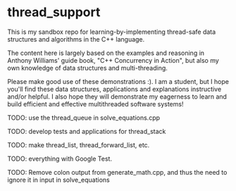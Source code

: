 # thread_support
This is my sandbox repo for learning-by-implementing thread-safe data structures and algorithms in the C++ language.

The content here is largely based on the examples and reasoning in Anthony Williams' guide book, "C++ Concurrency in Action", but also my own knowledge of data structures and multi-threading.

Please make good use of these demonstrations :). I am a student, but I hope you'll find these data structures, applications and explanations instructive and/or helpful. I also hope they will demonstrate my eagerness to learn and build efficient and effective multithreaded software systems!



TODO: use the thread_queue in solve_equations.cpp

TODO: develop tests and applications for thread_stack

TODO: make thread_list, thread_forward_list, etc.

TODO: everything with Google Test.

TODO: Remove colon output from generate_math.cpp, and thus the need to ignore it in input in solve_equations
